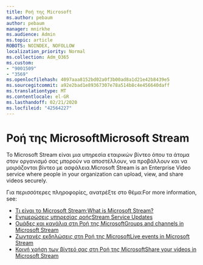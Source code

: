 ```yaml
---
title: Ροή της Microsoft
ms.author: pebaum
author: pebaum
manager: mnirkhe
ms.audience: Admin
ms.topic: article
ROBOTS: NOINDEX, NOFOLLOW
localization_priority: Normal
ms.collection: Adm_O365
ms.custom:
- "9001509"
- "3569"
ms.openlocfilehash: 4097aaa8152bd02a0f3b00ad8a1d21e42b8439e5
ms.sourcegitcommit: a92e2bad1e89367307e78a514b8c4e456640daff
ms.translationtype: MT
ms.contentlocale: el-GR
ms.lasthandoff: 02/21/2020
ms.locfileid: "42564227"
---
```

# <a name="microsoft-stream"></a><span data-ttu-id="b72d4-102">Ροή της Microsoft</span><span class="sxs-lookup"><span data-stu-id="b72d4-102">Microsoft Stream</span></span>

<span data-ttu-id="b72d4-103">Το Microsoft Stream είναι μια υπηρεσία εταιρικών βίντεο όπου τα άτομα στον οργανισμό σας μπορούν να αποστέλλουν, να προβάλλουν και να μοιράζονται βίντεο με ασφάλεια.</span><span class="sxs-lookup"><span data-stu-id="b72d4-103">Microsoft Stream is an Enterprise Video service where people in your organization can upload, view, and share videos securely.</span></span> 

<span data-ttu-id="b72d4-104">Για περισσότερες πληροφορίες, ανατρέξτε στο θέμα:</span><span class="sxs-lookup"><span data-stu-id="b72d4-104">For more information, see:</span></span>

- [<span data-ttu-id="b72d4-105">Τι είναι το Microsoft Stream;</span><span class="sxs-lookup"><span data-stu-id="b72d4-105">What is Microsoft Stream?</span></span>](https://docs.microsoft.com/en-us/stream/overview)
- [<span data-ttu-id="b72d4-106">Ενημερώσεις υπηρεσίας ροής</span><span class="sxs-lookup"><span data-stu-id="b72d4-106">Stream Service Updates</span></span>](https://techcommunity.microsoft.com/t5/microsoft-stream-service-updates/bd-p/StreamAnnouncements)
- [<span data-ttu-id="b72d4-107">Ομάδες και κανάλια στη Ροή της Microsoft</span><span class="sxs-lookup"><span data-stu-id="b72d4-107">Groups and channels in Microsoft Stream</span></span>](https://docs.microsoft.com/en-us/stream/groups-channels-organization)
- [<span data-ttu-id="b72d4-108">Ζωντανές εκδηλώσεις στη Ροή της Microsoft</span><span class="sxs-lookup"><span data-stu-id="b72d4-108">Live events in Microsoft Stream</span></span>](https://docs.microsoft.com/en-us/stream/live-event-overview)
- [<span data-ttu-id="b72d4-109">Κοινή χρήση των βίντεό σας στη Ροή της Microsoft</span><span class="sxs-lookup"><span data-stu-id="b72d4-109">Share your videos in Microsoft Stream</span></span>](https://docs.microsoft.com/en-us/stream/portal-share-video)